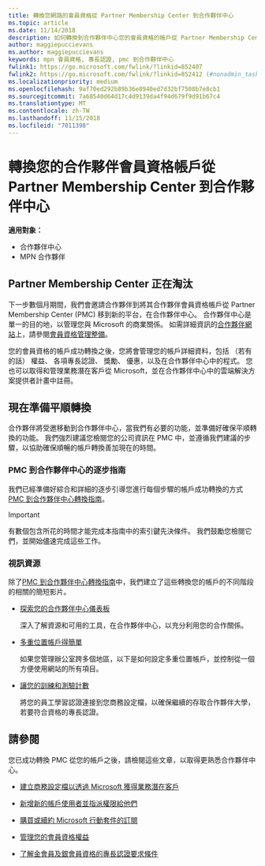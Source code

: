 ```yaml
---
title: 轉換您網路的會員資格從 Partner Membership Center 到合作夥伴中心
ms.topic: article
ms.date: 11/14/2018
description: 如何轉換到合作夥伴中心您的會員資格的帳戶從 Partner Membership Center。
author: maggiepuccievans
ms.author: maggiepuccievans
keywords: mpn 會員資格, 專長認證, pmc 到合作夥伴中心
fwlink1: https://go.microsoft.com/fwlink/?linkid=852407
fwlink2: https://go.microsoft.com/fwlink/?linkid=852412 (#nonadmin_tasks)
ms.localizationpriority: medium
ms.openlocfilehash: 9af70ed292b89b36e8940ed7d32bf7508b7e8cb1
ms.sourcegitcommit: 7a68540d64d17c4d9139da4f94d679f9d91b67c4
ms.translationtype: MT
ms.contentlocale: zh-TW
ms.lasthandoff: 11/15/2018
ms.locfileid: "7011398"
---
```

# <a name="transition-your-partner-membership-account-from-partner-membership-center-to-partner-center"></a>轉換您的合作夥伴會員資格帳戶從 Partner Membership Center 到合作夥伴中心

**適用對象：**

- 合作夥伴中心
- MPN 合作夥伴

## <a name="partner-membership-center-being-retired"></a>Partner Membership Center 正在淘汰

下一步數個月期間，我們會邀請合作夥伴到將其合作夥伴會員資格帳戶從 Partner Membership Center (PMC) 移到新的平台，在合作夥伴中心。 合作夥伴中心是單一的目的地，以管理您與 Microsoft 的商業關係。 如需詳細資訊的[合作夥伴網站](https://partner.microsoft.com/commercial)上，請參閱[會員資格管理整備](https://partner.microsoft.com/support/partner-center-help)。

您的會員資格的帳戶成功轉換之後，您將會管理您的帳戶詳細資料，包括 （若有的話） 權益、 各項專長認證、 獎勵、 優惠，以及在合作夥伴中心中的程式。 您也可以取得和管理業務潛在客戶從 Microsoft，並在合作夥伴中心中的雲端解決方案提供者計畫中註冊。

## <a name="prepare-now-for-a-smooth-transition"></a>現在準備平順轉換

合作夥伴將受邀移動到合作夥伴中心，當我們有必要的功能，並準備好確保平順轉換的功能。 我們強烈建議您檢閱您的公司資訊在 PMC 中，並遵循我們建議的步驟，以協助確保順暢的帳戶轉換善加現在的時間。

### <a name="pmc-to-partner-center-step-by-step-guide"></a>PMC 到合作夥伴中心的逐步指南

我們已經準備好綜合和詳細的逐步引導您進行每個步驟的帳戶成功轉換的方式[PMC 到合作夥伴中心轉換指南](https://assetsprod.microsoft.com/mpn/en-us/membership-account-set-up-guide.pdf)。

>[!IMPORTANT]
>有數個包含所花的時間才能完成本指南中的索引鍵先決條件。 我們鼓勵您檢閱它們，並開始儘速完成這些工作。

### <a name="video-resources"></a>視訊資源

除了[PMC 到合作夥伴中心轉換指南](https://assetsprod.microsoft.com/mpn/en-us/membership-account-set-up-guide.pdf)中，我們建立了這些轉換您的帳戶的不同階段的相關的簡短影片。 

- [探索您的合作夥伴中心儀表板](https://partner.microsoft.com/support/partner-center-help)
 
  深入了解資源和可用的工具，在合作夥伴中心，以充分利用您的合作關係。

- [多重位置帳戶得簡單](https://partner.microsoft.com/support/partner-center-help)
 
  如果您管理辦公室跨多個地區，以下是如何設定多重位置帳戶，並控制從一個方便使用網站的所有項目。

- [讓您的訓練和測驗計數](https://partner.microsoft.com/support/partner-center-help)

  將您的員工學習認證連接到您商務設定檔，以確保繼續的存取合作夥伴大學，若要符合資格的專長認證。

## <a name="see-also"></a>請參閱

您已成功轉換 PMC 從您的帳戶之後，請檢閱這些文章，以取得更熟悉合作夥伴中心。

-   [建立商務設定檔以透過 Microsoft 獲得業務潛在客戶](create-a-marketing-profile.md)

-   [新增新的帳戶使用者並指派權限給他們](create-user-accounts-and-set-permissions.md)

-   [購買或續約 Microsoft 行動套件的訂閱](mpn-get-action-pack.md)

-   [管理您的會員資格權益](manage-your-partner-network-benefits.md)

-   [了解金會員及銀會員資格的專長認證要求條件](https://partner.microsoft.com/membership/competencies)





